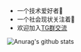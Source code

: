 
- 一个技术爱好者🌱
- 一个社会现状关注着🌱
- 欢迎加入[TG群交流](https://t.me/technologyshare)

![Anurag's github stats](https://github-readme-stats.vercel.app/api?username=mack-a&hide=["contribs","prs"])

<!--
**mack-a/mack-a** is a ✨ _special_ ✨ repository because its `README.md` (this file) appears on your GitHub profile.

Here are some ideas to get you started:

- 🔭 I’m currently working on ...
- 🌱 I’m currently learning ...
- 👯 I’m looking to collaborate on ...
- 🤔 I’m looking for help with ...
- 💬 Ask me about ...
- 📫 How to reach me: ...
- 😄 Pronouns: ...
- ⚡ Fun fact: ...
-->
